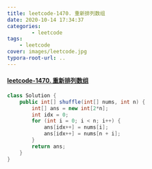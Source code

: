 ```yaml
---
title: leetcode-1470. 重新排列数组
date: 2020-10-14 17:34:37
categories: 
		- leetcode
tags: 
	- leetcode
cover: images/leetcode.jpg
typora-root-url: ..
---
```


#### [leetcode-1470. 重新排列数组](https://leetcode-cn.com/problems/shuffle-the-array/)

```java
class Solution {
    public int[] shuffle(int[] nums, int n) {
        int[] ans = new int[2*n];
        int idx = 0;
        for (int i = 0; i < n; i++) {
            ans[idx++] = nums[i];
            ans[idx++] = nums[n + i];
        }
        return ans;
    }
}
```

